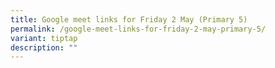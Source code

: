 ```yaml
---
title: Google meet links for Friday 2 May (Primary 5)
permalink: /google-meet-links-for-friday-2-may-primary-5/
variant: tiptap
description: ""
---
```

